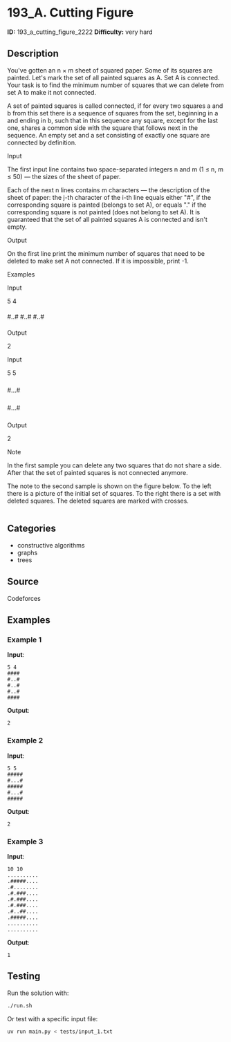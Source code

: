 # 193_A. Cutting Figure

**ID:** 193_a_cutting_figure_2222
**Difficulty:** very hard

## Description

You've gotten an n × m sheet of squared paper. Some of its squares are painted. Let's mark the set of all painted squares as A. Set A is connected. Your task is to find the minimum number of squares that we can delete from set A to make it not connected.

A set of painted squares is called connected, if for every two squares a and b from this set there is a sequence of squares from the set, beginning in a and ending in b, such that in this sequence any square, except for the last one, shares a common side with the square that follows next in the sequence. An empty set and a set consisting of exactly one square are connected by definition.

Input

The first input line contains two space-separated integers n and m (1 ≤ n, m ≤ 50) — the sizes of the sheet of paper.

Each of the next n lines contains m characters — the description of the sheet of paper: the j-th character of the i-th line equals either "#", if the corresponding square is painted (belongs to set A), or equals "." if the corresponding square is not painted (does not belong to set A). It is guaranteed that the set of all painted squares A is connected and isn't empty.

Output

On the first line print the minimum number of squares that need to be deleted to make set A not connected. If it is impossible, print -1.

Examples

Input

5 4
####
#..#
#..#
#..#
####


Output

2


Input

5 5
#####
#...#
#####
#...#
#####


Output

2

Note

In the first sample you can delete any two squares that do not share a side. After that the set of painted squares is not connected anymore.

The note to the second sample is shown on the figure below. To the left there is a picture of the initial set of squares. To the right there is a set with deleted squares. The deleted squares are marked with crosses.

<image>

## Categories

- constructive algorithms
- graphs
- trees

## Source

Codeforces

## Examples

### Example 1

**Input**:
```
5 4
####
#..#
#..#
#..#
####
```

**Output**:
```
2
```

### Example 2

**Input**:
```
5 5
#####
#...#
#####
#...#
#####
```

**Output**:
```
2
```

### Example 3

**Input**:
```
10 10
..........
.#####....
.#........
.#.###....
.#.###....
.#.###....
.#..##....
.#####....
..........
..........
```

**Output**:
```
1
```


## Testing

Run the solution with:

```bash
./run.sh
```

Or test with a specific input file:

```bash
uv run main.py < tests/input_1.txt
```
